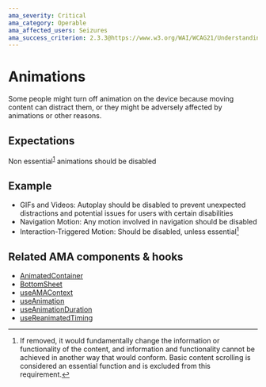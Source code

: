 ```yaml
---
ama_severity: Critical
ama_category: Operable
ama_affected_users: Seizures
ama_success_criterion: 2.3.3@https://www.w3.org/WAI/WCAG21/Understanding/animation-from-interactions.html
---
```


# Animations

Some people might turn off animation on the device because moving content can distract them, or they might be adversely affected by animations or other reasons.

## Expectations

<AssistiveTechnology title="Reduce Motion">
    <When title="The user enables the Reduce Motion option">
        <Then noChildren>Non essential<sup id="fnref-1"><a href="#fn-1" class="footnote-ref">1</a></sup> animations should be disabled</Then>
    </When>
</AssistiveTechnology>

## Example

- GIFs and Videos: Autoplay should be disabled to prevent unexpected distractions and potential issues for users with certain disabilities
- Navigation Motion: Any motion involved in navigation should be disabled
- Interaction-Triggered Motion: Should be disabled, unless essential[^1]

## Related AMA components & hooks

- [AnimatedContainer](../components/animatedcontainer)
- [BottomSheet](../components/bottomsheet)
- [useAMAContext](../hooks/useAMAContext)
- [useAnimation](../hooks/useAnimation)
- [useAnimationDuration](../hooks/useanimationduration)
- [useReanimatedTiming](../hooks/useReanimatedTiming)

[^1]: If removed, it would fundamentally change the information or functionality of the content, and information and functionality cannot be achieved in another way that would conform. Basic content scrolling is considered an essential function and is excluded from this requirement.
